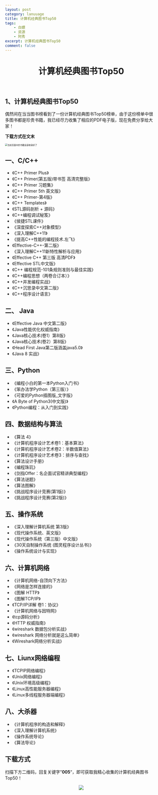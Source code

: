 ```yaml
---
layout: post
category: lanuuage
title: 计算机经典图书Top50
tags:
    - 白嫖
    - 资源
    - 阿秀
excerpt: 计算机经典图书Top50
comment: false
---
```






<h1 align="center">计算机经典图书Top50</h1>


​     


## 1、计算机经典图书Top50

偶然间在当当图书榜看到了一份计算机经典图书Top50榜单，由于这份榜单中很多图书都是珍贵书籍，我已经尽力收集了相应的PDF电子版，现在免费分享给大家！

**下载方式在文末**

<img src="http://oss.interviewguide.cn/img/202203261420890.png" alt="当前页面中的书籍全部收录好了" style="zoom:50%;" />

## 一、C/C++

- 《C++ Primer Plus》
- 《C++ Primer(第五版)带书签 高清完整版》
- 《C++ Primer 习题集》
- 《C++ Primer 5th 英文版》
- 《C++ Primer-第4版》
- 《C++ Templates》
- 《STL源码剖析 + 源码》
- 《C++编程调试秘笈》
- 《侯捷STL课件》
- 《深度探索C++对象模型》
- 《深入理解C++11》
- 《提高C++性能的编程技术.左飞》
- 《Effective-C++-第二版》
- 《深入理解C++11新特性解析与应用》
- 《Effective C++ 第三版 高清PDF》
- 《Effective STL中文版》
- 《C++ 编程规范-101条规则准则与最佳实践》
- 《C++编程思想（两卷合订本）》
- 《C++并发编程实战》
- 《C++沉思录中文第二版》
- 《C++程序设计语言》

## 二、 Java

- 《Effective Java 中文第二版》
- 《Java性能优化权威指南》
- 《Java核心技术(卷1）第8版》
- 《Java核心技术(卷2）第8版》
- 《Head First Java第二版涵盖java5.0》
- 《Java 8 实战》

## 三、Python

- 《编程小白的第一本Python入门书》
- 《笨办法学Python（第三版）》
- 《可爱的Python插图版_文字版》
- 《A Byte of Python3(中文版)》
- 《Python编程：从入门到实践》

## 四、数据结构与算法

- 《算法 4》
- 《计算机程序设计艺术卷1：基本算法》
- 《计算机程序设计艺术卷2：半数值算法》
- 《计算机程序设计艺术卷3：排序与查找》
- 《算法设计手册》
- 《编程珠玑》
- 《剑指Offer：名企面试官精讲典型编程》
- 《算法谜题》
- 《算法图解》
- 《挑战程序设计竞赛(第1版)》
- 《挑战程序设计竞赛(第2版)》

## 五、操作系统

- 《深入理解计算机系统 第3版》
- 《现代操作系统、英文版》
- 《现代操作系统（第三版）中文版》
- 《30天自制操作系统 (图灵程序设计丛书)》
- 《操作系统设计与实现》

## 六、计算机网络

- 《计算机网络-自顶向下方法》
- 《网络是怎样连接的》
- 《图解 HTTP》
- 《图解TCP/IP》
- 《TCP/IP详解 卷1：协议》
- 《计算机网络与因特网》
- 《tcp源码分析》
- 《HTTP 权威指南》
- 《wireshark 数据包分析实战》
- 《wireshark 网络分析就是这么简单》
- 《Wireshark网络分析实战》

## 七、Liunx网络编程

- 《TCPIP网络编程》
- 《Unix网络编程》
- 《Unix环境高级编程》
- 《Linux高性能服务器编程》
- 《Linux多线程服务器端编程》

## 八、大杀器

- 《计算机程序的构造和解释》
- 《深入理解计算机系统》
- 《操作系统导论》
- 《算法导论》

## 下载方式

扫描下方二维码，回复关键字”**005**“，即可获取我精心收集的计算机经典图书Top50！

<div align="center">
 <img src="http://oss.interviewguide.cn/img/202310061834557.jpg" />
</div>



